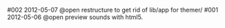 #002 2012-05-07 @open restructure to get rid of lib/app for themer/
#001 2012-05-06 @open preview sounds with html5.
